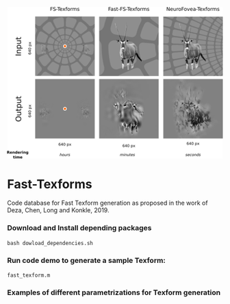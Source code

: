 <img src="https://github.com/ArturoDeza/Fast-Texforms/blob/master/TexForms_Comparison.png" width="900">


# Fast-Texforms

Code database for Fast Texform generation as proposed in the work of Deza, Chen, Long and Konkle, 2019.

### Download and Install depending packages

```
bash dowload_dependencies.sh
```

### Run code demo to generate a sample Texform:

```
fast_texform.m 
```

### Examples of different parametrizations for Texform generation

